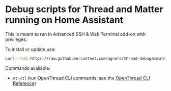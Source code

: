 # Debug scripts for Thread and Matter running on Home Assistant

This is meant to run in Advanced SSH & Web Terminal add-on with privileges.

To install or update use:
```sh
curl -fsSL https://raw.githubusercontent.com/agners/thread-debug/main/install.sh | sh
```

Commands available:
- `ot-ctl` (run OpenThread CLI commands, see the [OpenThread CLI
  Reference](https://github.com/openthread/openthread/blob/main/src/cli/README.md))
